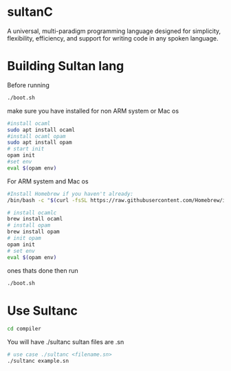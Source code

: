 # sultanC
A universal, multi-paradigm programming language designed for simplicity, flexibility, efficiency, and support for writing code in any spoken language.

# Building Sultan lang
Before running 
```sh
./boot.sh
```
make sure you have installed for non ARM system or Mac os
```sh
#install ocaml
sudo apt install ocaml
#install ocaml opam
sudo apt install opam
# start init
opam init
#set env
eval $(opam env)

```
For ARM system and Mac os
```sh
#Install Homebrew if you haven't already:
/bin/bash -c "$(curl -fsSL https://raw.githubusercontent.com/Homebrew/install/HEAD/install.sh)"

# install ocamlc
brew install ocaml
# install opam
brew install opam
# init opam
opam init
# set env
eval $(opam env)


```
ones thats done then run
```sh
./boot.sh
```



# Use Sultanc
```sh
cd compiler
```
You will have ./sultanc 
sultan files are .sn 
```sh
# use case ./sultanc <filename.sn>
./sultanc example.sn
```

